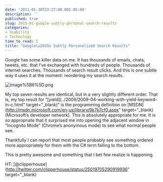 ```yaml
---
date: '2011-01-30T23:27:00.001-05:00'
description: ''
published: true
slug: 2011-01-google-subtly-personal-search-results
categories:
- Usability
- Technology
time_to_read: 5
title: "Google\u2019s Subtly Personalized Search Results"
---
```



Google has some killer data on me. It has thousands of emails, chats, tweets, etc. that I’ve exchanged with hundreds of people. Thousands of internet searches. Thousands of search result clicks. And this is one subtle way it uses it at the moment: reordering my search results.

![image%5B6%5D.png](image%5B6%5D.png)  

My top seven results are identical, but in a very slightly different order. That is, my top result for “[yield](../2009/2009-04-working-with-yield-keyword-in-c.html" target="_blank)” is the programming definition on [MSDN](http://msdn.microsoft.com/en-us/library/9k7k7cf0.aspx" target="_blank) (Microsoft’s developer network). This is absolutely appropriate for me. It is *so* appropriate that it surprised me into opening the adjacent window in “Incognito Mode” (Chrome’s anonymous mode) to see what normal people see.

Thankfully I can report that most people probably see something ordered more appropriately for them with the C# term falling to the bottom. 

This is pretty awesome and something that I bet few realize is happening.

HT: [@clipperhouse](http://twitter.com/clipperhouse/status/25019705290919936" target="_blank)